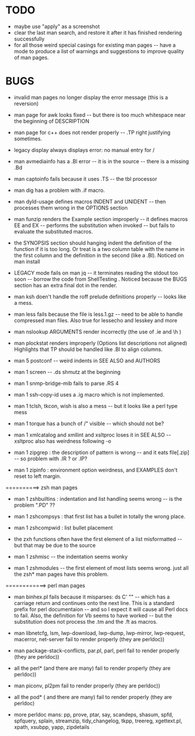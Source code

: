 #  TODO

- maybe use "apply" as a screenshot
- clear the last man search, and restore it after it has finished rendering successfully
- for all those weird special casings for existing man pages -- have a mode to produce a list of warnings and suggestions to improve quality of man pages.

# BUGS

- invalid man pages no longer display the error message (this is a reversion)

- man page for awk  looks fixed -- but there is too much whitespace near the beginning of DESCRIPTION

- man page for c++ does not render properly -- .TP right justifying sometimes.

- legacy display always displays error: no manual entry for /

* man avmediainfo has a .Bl error -- it is in the source -- there is a missing .Bd

- man captoinfo fails because it uses .TS -- the tbl processor

- man dig has a problem with  .if  macro.

- man dyld-usage defines macros INDENT and UNIDENT -- then processes them wrong in the OPTIONS section

- man funzip renders the Example section improperly -- it defines macros  EE  and    EX -- performs the substitution when invoked -- but fails to evaluate the substituted macros.

* the SYNOPSIS section should hanging indent the definition of the function if it is too long.  Or treat is a two column table with the name in the first column and the definition in the second (like a .Bl).  Noticed on man install

- LEGACY mode fails on man jq -- it terminates reading the stdout too soon -- borrow the code from ShellTesting .  Noticed because the BUGS section has an extra final dot in the render.

- man ksh doen't handle the roff prelude definitions properly -- looks like a mess.

- man less fails because the file is less.1.gz -- need to be able to handle compressed man files.  Also true for lessecho and lesskey and more

- man nslookup    ARGUMENTS render incorrectly (the use of .ie  and \h )

- man plockstat renders improperly (Options list descriptions not aligned)  Highlights that TP should be handled like .Bl to align columns. 

- man 5 postconf -- weird indents in SEE ALSO and AUTHORS

- man 1 screen -- .ds shmutz at the beginning

- man 1 snmp-bridge-mib  fails to parse  .RS 4 

- man 1 ssh-copy-id  uses a .ig macro which is not implemented.

- man 1 tclsh, tkcon, wish  is also a mess -- but it looks like a perl type mess

- man 1 torque has a bunch of /" visible -- which should not be?

- man 1 xmlcatalog and xmllint and xsltproc  loses it in SEE ALSO  -- xsltproc also has weirdness following -o

- man 1 zipgrep : the description of   pattern   is wrong -- and it eats file[.zip] -- so problem with .IR ?  or .IP?

- man 1 zipinfo : environment option weirdness, and EXAMPLES don't reset to left margin.



==========> zsh man pages
- man 1 zshbuiltins : indentation and list handling seems wrong -- is the problem ".PD" ??

- man 1 zshcompsys : that first list has a bullet in totally the wrong place.

- man 1 zshcompwid : list bullet placement 

- the zxh functions often have the first element of a list misformatted -- but that may be due to the source 

- man 1 zshmisc -- the indentation seems wonky

- man 1 zshmodules -- the first element of most lists seems wrong. just all the zsh\* man pages have this problem.

============> perl man pages

- man binhex.pl fails because it misparses: ds C' ""  -- which has a carriage return and continues onto the next line.  This is a standard
   prefix for perl documentaion -- and so I expect it will cause all Perl docs to fail.
   Also, the definition for Vb seems to have worked -- but the substitution does not process the .tm and the .ft as macros.

- man libnetcfg, lsm, lwp-download, lwp-dump, lwp-mirror, lwp-request, macerror, net-server fail to render properly (they are perldoc))

- man package-stack-conflicts, par.pl, parl, perl fail to render properly (they are perldoc))

- all the perl\* (and there are many) fail to render properly (they are perldoc))

- man piconv, pl2pm fail to render properly (they are perldoc))

- all the pod\* ( and there are many) fail to render properly (they are perldoc)
 
- more perldoc mans:  pp, prove, ptar, say, scandeps, shasum, spfd, spfquery, splain, streamzip, tidy_changelog, tkpp, treereg, xgettext.pl, xpath, xsubpp, yapp, zipdetails


